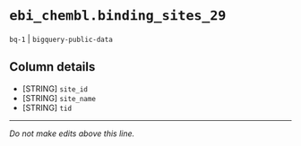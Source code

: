 # `ebi_chembl.binding_sites_29`
`bq-1` | `bigquery-public-data`

## Column details
* [STRING]    `site_id`
* [STRING]    `site_name`
* [STRING]    `tid`

-------------------------------------------------------------------------------
*Do not make edits above this line.*
